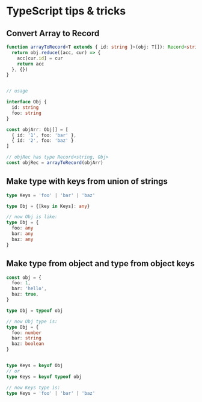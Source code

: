 # TypeScript tips & tricks

## Convert Array to Record

```typescript
function arrayToRecord<T extends { id: string }>(obj: T[]): Record<string, T> {
  return obj.reduce((acc, cur) => {
    acc[cur.id] = cur
    return acc
  }, {})
}


// usage

interface Obj {
  id: string
  foo: string
}

const objArr: Obj[] = [
  { id: '1', foo: 'bar' },
  { id: '2', foo: 'baz' }
]

// objRec has type Record<string, Obj>
const objRec = arrayToRecord(objArr)
```

## Make type with keys from union of strings
```typescript
type Keys = 'foo' | 'bar' | 'baz'

type Obj = {[key in Keys]: any}

// now Obj is like:
type Obj = {
  foo: any
  bar: any
  baz: any
}
```


## Make type from object and type from object keys
```typescript
const obj = {
  foo: 1,
  bar: 'hello',
  baz: true,
}

type Obj = typeof obj

// now Obj type is:
type Obj = {
  foo: number
  bar: string
  baz: boolean
}


type Keys = keyof Obj
// or
type Keys = keyof typeof obj

// now Keys type is:
type Keys = 'foo' | 'bar' | 'baz'

```
